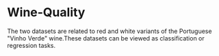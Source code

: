 # Wine-Quality
The two datasets are related to red and white variants of the Portuguese "Vinho Verde" wine.These datasets can be viewed as classification or regression tasks. 
